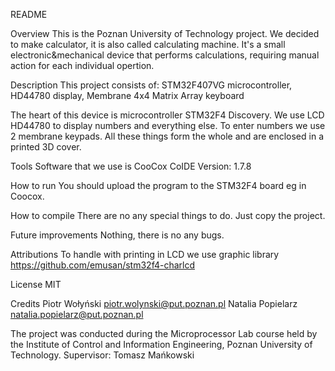 README

Overview
This is the Poznan University of Technology project. We decided to make calculator, it is also called calculating machine. It's a small electronic&mechanical device that performs calculations, requiring manual action for each individual opertion.

Description
This project consists of:
STM32F407VG microcontroller,
HD44780 display,
Membrane 4x4 Matrix Array keyboard

The heart of this device is microcontroller STM32F4 Discovery. We use LCD HD44780 to display numbers and everything else. To enter numbers we use 2 membrane keypads. All these things form the whole and are enclosed in a printed 3D cover.

Tools
Software that we use is CooCox CoIDE Version: 1.7.8

How to run
You should upload the program to the STM32F4 board eg in Coocox.

How to compile
There are no any special things to do. Just copy the project.

Future improvements
Nothing, there is no any bugs.

Attributions
To handle with printing in LCD we use graphic library https://github.com/emusan/stm32f4-charlcd

License
MIT

Credits
Piotr Wołyński piotr.wolynski@put.poznan.pl
Natalia Popielarz natalia.popielarz@put.poznan.pl

The project was conducted during the Microprocessor Lab course held by the Institute of Control and Information Engineering, Poznan University of Technology.
Supervisor: Tomasz Mańkowski
